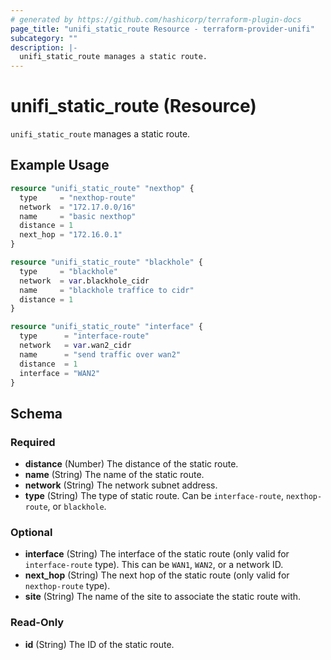 ```yaml
---
# generated by https://github.com/hashicorp/terraform-plugin-docs
page_title: "unifi_static_route Resource - terraform-provider-unifi"
subcategory: ""
description: |-
  unifi_static_route manages a static route.
---
```


# unifi_static_route (Resource)

`unifi_static_route` manages a static route.

## Example Usage

```terraform
resource "unifi_static_route" "nexthop" {
  type     = "nexthop-route"
  network  = "172.17.0.0/16"
  name     = "basic nexthop"
  distance = 1
  next_hop = "172.16.0.1"
}

resource "unifi_static_route" "blackhole" {
  type     = "blackhole"
  network  = var.blackhole_cidr
  name     = "blackhole traffice to cidr"
  distance = 1
}

resource "unifi_static_route" "interface" {
  type      = "interface-route"
  network   = var.wan2_cidr
  name      = "send traffic over wan2"
  distance  = 1
  interface = "WAN2"
}
```

<!-- schema generated by tfplugindocs -->
## Schema

### Required

- **distance** (Number) The distance of the static route.
- **name** (String) The name of the static route.
- **network** (String) The network subnet address.
- **type** (String) The type of static route. Can be `interface-route`, `nexthop-route`, or `blackhole`.

### Optional

- **interface** (String) The interface of the static route (only valid for `interface-route` type). This can be `WAN1`, `WAN2`, or a network ID.
- **next_hop** (String) The next hop of the static route (only valid for `nexthop-route` type).
- **site** (String) The name of the site to associate the static route with.

### Read-Only

- **id** (String) The ID of the static route.



